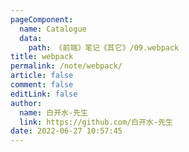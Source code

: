 ```yaml
---
pageComponent: 
  name: Catalogue
  data: 
    path: 《前端》笔记《其它》/09.webpack
title: webpack
permalink: /note/webpack/
article: false
comment: false
editLink: false
author: 
  name: 白开水-先生
  link: https://github.com/白开水-先生
date: 2022-06-27 10:57:45
---
```

